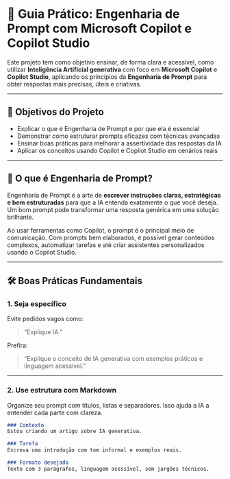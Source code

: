 # 🤖 Guia Prático: Engenharia de Prompt com Microsoft Copilot e Copilot Studio

Este projeto tem como objetivo ensinar, de forma clara e acessível, como utilizar **Inteligência Artificial generativa** com foco em **Microsoft Copilot** e **Copilot Studio**, aplicando os princípios da **Engenharia de Prompt** para obter respostas mais precisas, úteis e criativas.

---

## 🎯 Objetivos do Projeto

- Explicar o que é Engenharia de Prompt e por que ela é essencial
- Demonstrar como estruturar prompts eficazes com técnicas avançadas
- Ensinar boas práticas para melhorar a assertividade das respostas da IA
- Aplicar os conceitos usando Copilot e Copilot Studio em cenários reais

---

## 🧠 O que é Engenharia de Prompt?

Engenharia de Prompt é a arte de **escrever instruções claras, estratégicas e bem estruturadas** para que a IA entenda exatamente o que você deseja. Um bom prompt pode transformar uma resposta genérica em uma solução brilhante.

Ao usar ferramentas como Copilot, o prompt é o principal meio de comunicação. Com prompts bem elaborados, é possível gerar conteúdos complexos, automatizar tarefas e até criar assistentes personalizados usando o Copilot Studio.

---

## 🛠️ Boas Práticas Fundamentais

### 1. Seja específico
Evite pedidos vagos como:  
> “Explique IA.”

Prefira:  
> “Explique o conceito de IA generativa com exemplos práticos e linguagem acessível.”

---

### 2. Use estrutura com Markdown
Organize seu prompt com títulos, listas e separadores. Isso ajuda a IA a entender cada parte com clareza.

```markdown
### Contexto
Estou criando um artigo sobre IA generativa.

### Tarefa
Escreva uma introdução com tom informal e exemplos reais.

### Formato desejado
Texto com 3 parágrafos, linguagem acessível, sem jargões técnicos.
